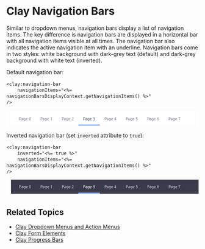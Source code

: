 # Clay Navigation Bars

Similar to dropdown menus, navigation bars display a list of navigation items. The key difference is navigation bars are displayed in a horizontal bar with all navigation items visible at all times. The navigation bar also indicates the  active navigation item with an underline. Navigation bars come in two styles: white background with dark-grey text (default) and dark-grey background with white text (inverted).

Default navigation bar:

```markup
<clay:navigation-bar 
    navigationItems="<%= navigationBarsDisplayContext.getNavigationItems() %>" 
/>
```

![You can include navigation bars in your apps.](./clay-navigation-bars/images/01.png)

Inverted navigation bar (set `inverted` attribute to `true`):

```markup
<clay:navigation-bar 
    inverted="<%= true %>" 
    navigationItems="<%= navigationBarsDisplayContext.getNavigationItems() %>" 
/>
```

![Navigation bars can be inverted if you prefer.](./clay-navigation-bars/images/02.png)

## Related Topics

* [Clay Dropdown Menus and Action Menus](./clay-dropdown-and-action-menus.md)
* [Clay Form Elements](./clay-form-elements.md)
* [Clay Progress Bars](./clay-progress-bars.md)